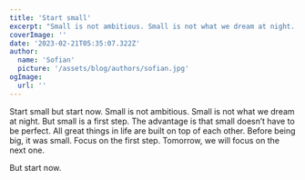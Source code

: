 ```yaml
---
title: 'Start small'
excerpt: "Small is not ambitious. Small is not what we dream at night. But small is a first step."
coverImage: ''
date: '2023-02-21T05:35:07.322Z'
author:
  name: 'Sofian'
  picture: '/assets/blog/authors/sofian.jpg'
ogImage:
  url: ''
---
```


Start small but start now. 
Small is not ambitious. Small is not what we dream at night. But small is a first step. 
The advantage is that small doesn’t have to be perfect. All great things in life are built on top of each other. Before being big, it was small.
Focus on the first step. Tomorrow, we will focus on the next one. 

But start now.